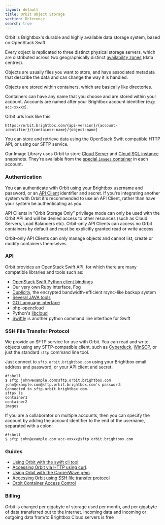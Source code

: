 ```yaml
---
layout: default
title: Orbit Object Storage
section: Reference
search: true
---
```


Orbit is Brightbox's durable and highly available data storage system, based on OpenStack Swift.

Every object is replicated to three distinct physical storage servers, which are distributed across two geographically distinct [availability zones](/docs/reference/glossary/#zone) (data centres).

Objects are usually files you want to store, and have associated metadata that describe the data and can change the way it is handled.

Objects are stored within containers, which are basically like directories.

Containers can have any name that you choose and are stored within your account. Accounts are named after your Brightbox account identifier (e.g: `acc-xxxxx`).

Orbit urls look like this:

`https://orbit.brightbox.com/{api-version}/{account-identifier}/{container-name}/{object-name}`

You can store and retrieve data using the OpenStack Swift compatible HTTP API, or using our SFTP service.

Our Image Library uses Orbit to store [Cloud Server](/docs/reference/cloud-servers/) and [Cloud SQL instance](/docs/reference/cloud-sql/) snapshots. They're available from the [special `images` container](/docs/reference/orbit/images-container/) in each account.

### Authentication

You can authenticate with Orbit using your Brightbox username and password, or an [API Client](/docs/reference/api-clients/) identifier and secret. If you're integrating another system with Orbit it's recommended to use an API Client, rather than have your system be authenticating as you.

API Clients in <q>Orbit Storage Only</q> privilege mode can only be used with the Orbit API and will be denied access to other resources (such as Cloud Servers, Load Balancers etc). Orbit-only API Clients can access no Orbit containers by default and must be explicitly granted read or write access.

Orbit-only API Clients can only manage objects and cannot list, create or modify containers themselves.

### API

Orbit provides an OpenStack Swift API, for which there are many compatible libraries and tools such as:

* [OpenStack Swift Python client bindings](http://docs.openstack.org/developer/python-swiftclient/swiftclient.html)
* Our very own Ruby interface, Fog
* [Duplicity](http://duplicity.nongnu.org/), the encrypted bandwidth-efficient rsync-like backup system
* [Several JAVA tools](http://javaswift.org/)
* [GO Language interface](https://github.com/ncw/swift)
* [php-opencloud](https://github.com/rackspace/php-opencloud)
* Python's [libcloud](http://libcloud.apache.org/)
* [Swiftly](https://github.com/gholt/swiftly) is another python command line interface for Swift

### SSH File Transfer Protocol

We provide an SFTP service for use with Orbit. You can read and write objects using any SFTP-compatible client, such as [Cyberduck](https://cyberduck.io/), [WinSCP](http://winscp.net), or just the standard `sftp` command line tool.

Just connect to `sftp.orbit.brightbox.com` using your Brightbox email address and password, or your API client and secret.

    #!shell
    $ sftp john@example.com@sftp.orbit.brightbox.com
    john@example.com@sftp.orbit.brightbox.com's password: 
    Connected to sftp.orbit.brightbox.com.
    sftp> ls
    container1
    container2
    images

If you are a collaborator on multiple accounts, then you can specify the account by adding the account identifier to the end of the username, separated with a colon:

    #!shell
    $ sftp john@example.com:acc-xxxxx@sftp.orbit.brightbox.com


### Guides

* [Using Orbit with the swift cli tool](/docs/guides/orbit/swift-cli/)
* [Accessing Orbit via HTTP using curl](/docs/guides/orbit/curl/).
* [Using Orbit with the CarrierWave gem](/docs/guides/orbit/carrierwave/)
* [Accessing Orbit using SSH file transfer protocol](/docs/guides/orbit/sftp/)
* [Orbit Container Access Control](/docs/guides/orbit/container-access-control/)

### Billing

Orbit is charged per gigabyte of storage used per month, and per gigabyte of data transferred out to the Internet. Incoming data and incoming or outgoing data from/to Brightbox Cloud servers is free
